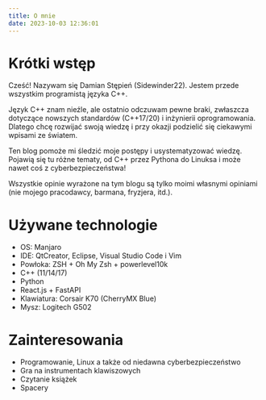 ```yaml
---
title: O mnie
date: 2023-10-03 12:36:01
---
```


# Krótki wstęp

Cześć! Nazywam się Damian Stępień (Sidewinder22). Jestem przede wszystkim programistą języka C++.

Język C++ znam nieźle, ale ostatnio odczuwam pewne braki, zwłaszcza dotyczące nowszych standardów (C++17/20) i inżynierii oprogramowania. Dlatego chcę rozwijać swoją wiedzę i przy okazji podzielić się ciekawymi wpisami ze światem.

Ten blog pomoże mi śledzić moje postępy i usystematyzować wiedzę.
Pojawią się tu różne tematy, od C++ przez Pythona do Linuksa i może nawet coś z cyberbezpieczeństwa!

Wszystkie opinie wyrażone na tym blogu są tylko moimi własnymi opiniami (nie mojego pracodawcy, barmana, fryzjera, itd.).

# Używane technologie

- OS: Manjaro
- IDE: QtCreator, Eclipse, Visual Studio Code i Vim
- Powłoka: ZSH + Oh My Zsh + powerlevel10k
- C++ (11/14/17)
- Python
- React.js + FastAPI
- Klawiatura: Corsair K70 (CherryMX Blue)
- Mysz: Logitech G502

# Zainteresowania

- Programowanie, Linux a także od niedawna cyberbezpieczeństwo
- Gra na instrumentach klawiszowych
- Czytanie książek
- Spacery
